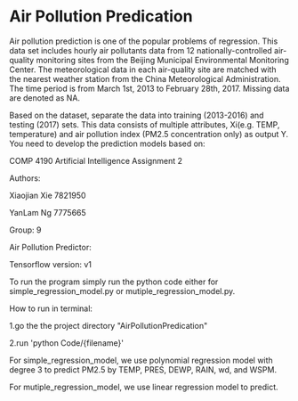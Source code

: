 # Air Pollution Predication

Air pollution prediction is one of the popular problems of regression. This data set includes hourly air pollutants data from 12 nationally-controlled air-quality monitoring sites from the Beijing Municipal Environmental Monitoring Center. The meteorological data in each air-quality site are matched with the nearest weather station from the China Meteorological Administration. The time period is from March 1st, 2013 to February 28th, 2017. Missing data are denoted as NA.

Based on the dataset, separate the data into training (2013-2016) and testing (2017) sets. This data consists of multiple attributes, Xi(e.g. TEMP, temperature) and air pollution index (PM2.5 concentration only) as output Y. You need to develop the prediction models based on:




COMP 4190
Artificial Intelligence
Assignment 2

Authors:

Xiaojian Xie 7821950

YanLam Ng 7775665

Group: 9

Air Pollution Predictor:

Tensorflow version: v1

To run the program simply run the python code either for simple_regression_model.py or mutiple_regression_model.py. 

How to run in terminal:

1.go the the project directory "AirPollutionPredication" 

2.run 'python Code/{filename}'

For simple_regression_model, we use polynomial regression model with degree 3 to predict PM2.5 by TEMP, PRES, DEWP, RAIN, wd, and WSPM.

For mutiple_regression_model, we use linear regression model to predict.


